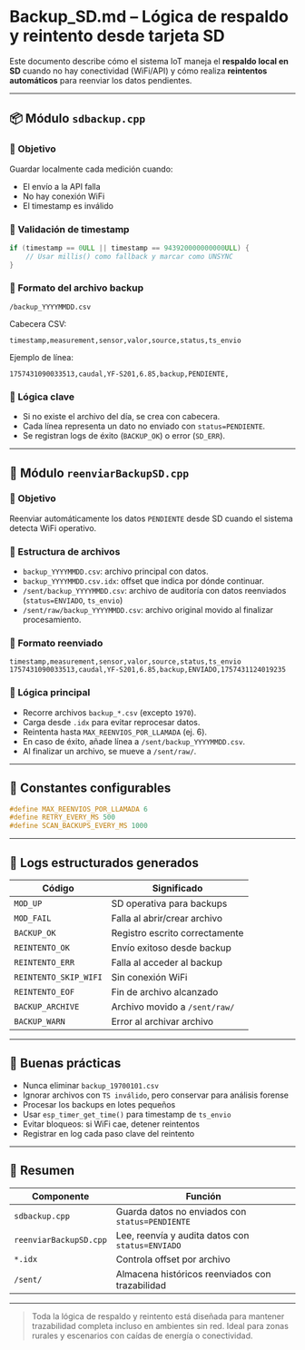 # Backup_SD.md – Lógica de respaldo y reintento desde tarjeta SD

Este documento describe cómo el sistema IoT maneja el **respaldo local en SD** cuando no hay conectividad (WiFi/API) y cómo realiza **reintentos automáticos** para reenviar los datos pendientes.

---

## 📦 Módulo `sdbackup.cpp`

### 🎯 Objetivo
Guardar localmente cada medición cuando:
- El envío a la API falla
- No hay conexión WiFi
- El timestamp es inválido

### 🧪 Validación de timestamp
```cpp
if (timestamp == 0ULL || timestamp == 943920000000000ULL) {
    // Usar millis() como fallback y marcar como UNSYNC
}
```

### 📝 Formato del archivo backup
```
/backup_YYYYMMDD.csv
```
Cabecera CSV:
```csv
timestamp,measurement,sensor,valor,source,status,ts_envio
```

Ejemplo de línea:
```csv
1757431090033513,caudal,YF-S201,6.85,backup,PENDIENTE,
```

### 🧠 Lógica clave
- Si no existe el archivo del día, se crea con cabecera.
- Cada línea representa un dato no enviado con `status=PENDIENTE`.
- Se registran logs de éxito (`BACKUP_OK`) o error (`SD_ERR`).

---

## 🔁 Módulo `reenviarBackupSD.cpp`

### 🎯 Objetivo
Reenviar automáticamente los datos `PENDIENTE` desde SD cuando el sistema detecta WiFi operativo.

### 📂 Estructura de archivos
- `backup_YYYYMMDD.csv`: archivo principal con datos.
- `backup_YYYYMMDD.csv.idx`: offset que indica por dónde continuar.
- `/sent/backup_YYYYMMDD.csv`: archivo de auditoría con datos reenviados (`status=ENVIADO`, `ts_envio`)
- `/sent/raw/backup_YYYYMMDD.csv`: archivo original movido al finalizar procesamiento.

### 🔐 Formato reenviado
```csv
timestamp,measurement,sensor,valor,source,status,ts_envio
1757431090033513,caudal,YF-S201,6.85,backup,ENVIADO,1757431124019235
```

### 🔄 Lógica principal
- Recorre archivos `backup_*.csv` (excepto `1970`).
- Carga desde `.idx` para evitar reprocesar datos.
- Reintenta hasta `MAX_REENVIOS_POR_LLAMADA` (ej. 6).
- En caso de éxito, añade línea a `/sent/backup_YYYYMMDD.csv`.
- Al finalizar un archivo, se mueve a `/sent/raw/`.

---

## 📌 Constantes configurables

```cpp
#define MAX_REENVIOS_POR_LLAMADA 6
#define RETRY_EVERY_MS 500
#define SCAN_BACKUPS_EVERY_MS 1000
```

---

## 📜 Logs estructurados generados

| Código         | Significado |
|----------------|-------------|
| `MOD_UP`       | SD operativa para backups |
| `MOD_FAIL`     | Falla al abrir/crear archivo |
| `BACKUP_OK`    | Registro escrito correctamente |
| `REINTENTO_OK` | Envío exitoso desde backup |
| `REINTENTO_ERR`| Falla al acceder al backup |
| `REINTENTO_SKIP_WIFI` | Sin conexión WiFi |
| `REINTENTO_EOF`| Fin de archivo alcanzado |
| `BACKUP_ARCHIVE`| Archivo movido a `/sent/raw/` |
| `BACKUP_WARN`  | Error al archivar archivo |

---

## 🧼 Buenas prácticas

- Nunca eliminar `backup_19700101.csv`
- Ignorar archivos con `TS inválido`, pero conservar para análisis forense
- Procesar los backups en lotes pequeños
- Usar `esp_timer_get_time()` para timestamp de `ts_envio`
- Evitar bloqueos: si WiFi cae, detener reintentos
- Registrar en log cada paso clave del reintento

---

## 🧠 Resumen

| Componente | Función |
|------------|---------|
| `sdbackup.cpp` | Guarda datos no enviados con `status=PENDIENTE` |
| `reenviarBackupSD.cpp` | Lee, reenvía y audita datos con `status=ENVIADO` |
| `*.idx` | Controla offset por archivo |
| `/sent/` | Almacena históricos reenviados con trazabilidad |

---

> Toda la lógica de respaldo y reintento está diseñada para mantener trazabilidad completa incluso en ambientes sin red. Ideal para zonas rurales y escenarios con caídas de energía o conectividad.